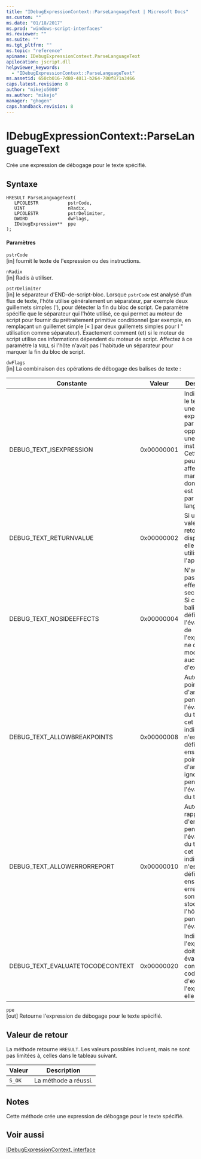 ```yaml
---
title: "IDebugExpressionContext::ParseLanguageText | Microsoft Docs"
ms.custom: ""
ms.date: "01/18/2017"
ms.prod: "windows-script-interfaces"
ms.reviewer: ""
ms.suite: ""
ms.tgt_pltfrm: ""
ms.topic: "reference"
apiname: IDebugExpressionContext.ParseLanguageText
apilocation: jscript.dll
helpviewer_keywords: 
  - "IDebugExpressionContext::ParseLanguageText"
ms.assetid: 650cb016-7d80-4011-b264-780f871a3466
caps.latest.revision: 8
author: "mikejo5000"
ms.author: "mikejo"
manager: "ghogen"
caps.handback.revision: 8
---
```

# IDebugExpressionContext::ParseLanguageText
Crée une expression de débogage pour le texte spécifié.  
  
## Syntaxe  
  
```  
HRESULT ParseLanguageText(  
   LPCOLESTR           pstrCode,  
   UINT                nRadix,  
   LPCOLESTR           pstrDelimiter,  
   DWORD               dwFlags,  
   IDebugExpression**  ppe  
);  
```  
  
#### Paramètres  
 `pstrCode`  
 \[in\]  fournit le texte de l'expression ou des instructions.  
  
 `nRadix`  
 \[in\]  Radis à utiliser.  
  
 `pstrDelimiter`  
 \[in\]  le séparateur d'END\-de\-script\-bloc.  Lorsque `pstrCode` est analysé d'un flux de texte, l'hôte utilise généralement un séparateur, par exemple deux guillemets simples \('\), pour détecter la fin du bloc de script.  Ce paramètre spécifie que le séparateur qui l'hôte utilisé, ce qui permet au moteur de script pour fournir du prétraitement primitive conditionnel \(par exemple, en remplaçant un guillemet simple \[« \] par deux guillemets simples pour l " utilisation comme séparateur\).  Exactement comment \(et\) si le moteur de script utilise ces informations dépendent du moteur de script.  Affectez à ce paramètre la `NULL` si l'hôte n'avait pas l'habitude un séparateur pour marquer la fin du bloc de script.  
  
 `dwFlags`  
 \[in\]  La combinaison des opérations de débogage des balises de texte :  
  
|Constante|Valeur|Description|  
|---------------|------------|-----------------|  
|DEBUG\_TEXT\_ISEXPRESSION|0x00000001|Indique que le texte est une expression par opposition à une instruction.  Cette balise peut affecter la manière dont le texte est analysé par certains langages.|  
|DEBUG\_TEXT\_RETURNVALUE|0x00000002|Si une valeur de retour est disponible, elle sera utilisée par l'appelant.|  
|DEBUG\_TEXT\_NOSIDEEFFECTS|0x00000004|N'autorisez pas les effets secondaires.  Si cette balise est définie, l'évaluation de l'expression ne devez modifier aucun état d'exécution.|  
|DEBUG\_TEXT\_ALLOWBREAKPOINTS|0x00000008|Autorise les points d'arrêt pendant l'évaluation du texte.  Si cet indicateur n'est pas définie ensuite des points d'arrêt sont ignorés pendant l'évaluation du texte.|  
|DEBUG\_TEXT\_ALLOWERRORREPORT|0x00000010|Autorise les rapports d'erreurs pendant l'évaluation du texte.  Si cet indicateur n'est pas définie ensuite des erreurs ne sont pas stockées à l'hôte pendant l'évaluation.|  
|DEBUG\_TEXT\_EVALUATETOCODECONTEXT|0x00000020|Indique l'expression doit être évaluée à un contexte de code au lieu d'exécuter l'expression elle\-même|  
  
 `ppe`  
 \[out\]  Retourne l'expression de débogage pour le texte spécifié.  
  
## Valeur de retour  
 La méthode retourne `HRESULT`.  Les valeurs possibles incluent, mais ne sont pas limitées à, celles dans le tableau suivant.  
  
|Valeur|Description|  
|------------|-----------------|  
|`S_OK`|La méthode a réussi.|  
  
## Notes  
 Cette méthode crée une expression de débogage pour le texte spécifié.  
  
## Voir aussi  
 [IDebugExpressionContext, interface](../../winscript/reference/idebugexpressioncontext-interface.md)